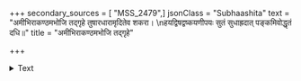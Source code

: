 +++
secondary_sources = [ "MSS_2479",]
jsonClass = "Subhaashita"
text = "अमीभिराकण्ठमभोजि तद्गृहे तुषारधारामृदितेव शकरा।  \nहयद्विषद्वष्कयणीपयः सुतं सुधाह्रदात् पङ्कमिवोद्धृतं दधि॥"
title = "अमीभिराकण्ठमभोजि तद्गृहे"

+++

<details><summary>Text</summary>

अमीभिराकण्ठमभोजि तद्गृहे तुषारधारामृदितेव शकरा।  
हयद्विषद्वष्कयणीपयः सुतं सुधाह्रदात् पङ्कमिवोद्धृतं दधि॥
</details>
